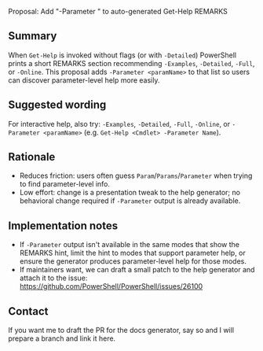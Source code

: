 Proposal: Add "-Parameter <paramName>" to auto-generated Get-Help REMARKS

Summary
-------
When `Get-Help` is invoked without flags (or with `-Detailed`) PowerShell prints a short REMARKS section recommending `-Examples`, `-Detailed`, `-Full`, or `-Online`. This proposal adds `-Parameter <paramName>` to that list so users can discover parameter-level help more easily.

Suggested wording
-----------------
For interactive help, also try: `-Examples`, `-Detailed`, `-Full`, `-Online`, or `-Parameter <paramName>` (e.g. `Get-Help <Cmdlet> -Parameter Name`).

Rationale
---------
- Reduces friction: users often guess `Param`/`Params`/`Parameter` when trying to find parameter-level info.
- Low effort: change is a presentation tweak to the help generator; no behavioral change required if `-Parameter` output is already available.

Implementation notes
--------------------
- If `-Parameter` output isn't available in the same modes that show the REMARKS hint, limit the hint to modes that support parameter help, or ensure the generator produces parameter-level help for those modes.
- If maintainers want, we can draft a small patch to the help generator and attach it to the issue: https://github.com/PowerShell/PowerShell/issues/26100

Contact
-------
If you want me to draft the PR for the docs generator, say so and I will prepare a branch and link it here.
